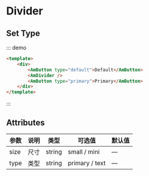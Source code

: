 # Divider

## Set Type

::: demo
``` html
<template>
    <div>
        <AmButton type="default">Default</AmButton>
        <AmDivider />
        <AmButton type="primary">Primary</AmButton>
    </div>
</template>
```
:::

## Attributes

| 参数       | 说明        | 类型       | 可选值         | 默认值   |
|---------- |------------ |---------- |-------------  |-------- |
| size      | 尺寸         | string   | small / mini   |    —    |
| type      | 类型         | string   | primary / text |    —    |


